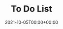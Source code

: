 ---
title: To Do List
stack: JavaScript Vanillia
slug: https://stilgaar.github.io/to-do-list-javascript-vanillia/
date: 2021-10-05T00:00+00:00
thumbs: ../images/img/to.jpg
repofront: https://github.com/Stilgaar/to-do-list-javascript-vanillia
---